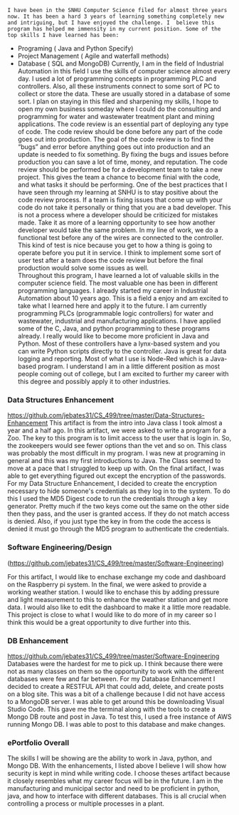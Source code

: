    I have been in the SNHU Computer Science filed for almost three years now. It has been a hard 3 years of learning something completely new and intriguing, but I have enjoyed the challenge. I  believe this program has helped me immensity in my current position. Some of the top skills I have learned has been: 
-	Programing ( Java and Python Specify) 
-	Project Management ( Agile and waterfall methods) 
-	Database ( SQL and MongoDB) 
    Currently, I am in the field of Industrial Automation in this field I use the skills of computer science almost every day.  I used a lot of programming concepts in programming PLC and controllers. Also, all these instruments connect to some sort of PC to collect or store the data. These are usually stored in a database of some sort. I plan on staying in this filed and sharpening my skills, I hope to open my own business someday where I could do the consulting and programming for water and wastewater treatment plant and mining applications. 
    The code review is an essential part of deploying any type of code.  The code review should be done before any part of the code goes out into production. The goal of the code review is to find the “bugs” and error before anything goes out into production and an update is needed to fix something. By fixing the bugs and issues before production you can save a lot of time, money, and reputation. 
    The code review should be performed be for a development team to take a new project. This gives the team a chance to become finial with the code, and what tasks it should be performing. One of the best practices that I have seen through my learning at SNHU is to stay positive about the code review process. If a team is fixing issues that come up with your code do not take it personally or thing that you are a bad developer. This is not a process where a developer should be criticized for mistakes made. Take it as more of a learning opportunity to see how another developer would take the same problem. 
    In my line of work, we do a functional test before any of the wires are connected to the controller. This kind of test is nice because you get to how a thing is going to operate before you put it in service. I think to implement some sort of user test after a team does the code review but before the final production would solve some issues as well.  	
    Throughout this program, I have learned a lot of valuable skills in the computer science field. The most valuable one has been in different programming languages. I already started my career in Industrial Automation about 10 years ago. This is a field a enjoy and am excited to take what I learned here and apply it to the future. I am currently programming PLCs (programmable logic controllers) for water and wastewater, industrial and manufacturing applications. I have applied some of the C, Java, and python programming to these programs already. I really would like to become more proficient in Java and Python. Most of these controllers have a lynx-based system and you can write Python scripts directly to the controller. Java is great for data logging and reporting. Most of what I use is Node-Red which is a Java-based program. I understand I am in a little different position as most people coming out of college, but I am excited to further my career with this degree and possibly apply it to other industries. 





### Data Structures Enhancement
https://github.com/jebates31/CS_499/tree/master/Data-Structures-Enhancement
  This artifact is from the intro into Java class I took almost a year and a half ago. In this artifact, we were asked to write a program for a Zoo. The key to this program is to limit access to the user that is login in. So, the zookeepers would see fewer options than the vet and so on. 
This class was probably the most difficult in my program. I was new at programing in general and this was my first introductions to Java. The Class seemed to move at a pace that I struggled to keep up with. On the final artifact, I was able to get everything figured out except the encryption of the passwords.  
For my Data Structure Enhancement, I decided to create the encryption necessary to hide someone's credentials as they log in to the system. To do this I used the MD5 Digest code to run the credentials through a key generator. Pretty much if the two keys come out the same on the other side then they pass, and the user is granted access. If they do not match access is denied. Also, if you just type the key in from the code the access is denied it must go through the MD5 program to authenticate the credentials.  
### Software Engineering/Design
(https://github.com/jebates31/CS_499/tree/master/Software-Engineering)

  For this artifact, I would like to enchase exchange my code and dashboard on the Raspberry pi system. In the final, we were asked to provide a working weather station. I would like to enchase this by adding pressure and light measurement to this to enhance the weather station and get more data. I would also like to edit the dashboard to make it a little more readable. This project is close to what I would like to do more of in my career so I think this would be a great opportunity to dive further into this. 
### DB Enhancement
https://github.com/jebates31/CS_499/tree/master/Software-Engineering
Databases were the hardest for me to pick up. I think because there were not as many classes on them so the opportunity to work with the different databases were few and far between. 
For my Database Enhancement I decided to create a RESTFUL API that could add, delete, and create posts on a blog site. This was a bit of a challenge because I did not have access to a MongoDB server. I was able to get around this be downloading Visual Studio Code. This gave me the terminal along with the tools to create a Mongo DB route and post in Java. To test this, I used a free instance of AWS running Mongo DB. I was able to post to this database and make changes. 

### ePortfolio Overall
The skills I will be showing are the ability to work in Java, python, and Mongo DB. With the enhancements, I listed above I believe I will show how security is kept in mind while writing code. I choose theses artifact because it closely resembles what my career focus will be in the future. I am in the manufacturing and municipal sector and need to be proficient in python, java, and how to interface with different databases. This is all crucial when controlling a process or multiple processes in a plant. 
